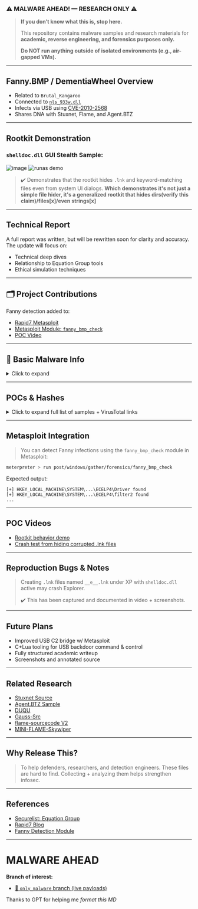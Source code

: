 ### ⚠️ MALWARE AHEAD! — RESEARCH ONLY ⚠️

> **If you don’t know what this is, stop here.**
>
> This repository contains malware samples and research materials for **academic, reverse engineering, and forensics purposes only.**
>
> **Do NOT run anything outside of isolated environments (e.g., air-gapped VMs).**

---

## Fanny.BMP / DementiaWheel Overview

* Related to `Brutal_Kangaroo`
* Connected to [`nls_933w.dll`](https://github.com/loneicewolf/nls_933w_dll)
* Infects via USB using [CVE-2010-2568](https://nvd.nist.gov/vuln/detail/CVE-2010-2568)
* Shares DNA with Stuxnet, Flame, and Agent.BTZ

---

##  Rootkit Demonstration

### `shelldoc.dll` GUI Stealth Sample:
![image](https://github.com/user-attachments/assets/66352a1f-99af-4e41-8138-559060cf560e)
![runas demo](https://github.com/loneicewolf/fanny.bmp/assets/68499986/1839659e-adf7-4b3b-96e7-4f1b382f3a70)

> ✔️ Demonstrates that the rootkit hides `.lnk` and keyword-matching files even from system UI dialogs. **Which demonstrates it's not just a simple file hider, it's a generalized rootkit that hides dirs(verify this claim)/files[x]/even strings[x]**

---

## Technical Report

A full report was written, but will be rewritten soon for clarity and accuracy.
The update will focus on:

* Technical deep dives
* Relationship to Equation Group tools
* Ethical simulation techniques

---

## 🗂️ Project Contributions

Fanny detection added to:

* [Rapid7 Metasploit](https://blog.rapid7.com/2021/01/29/metasploit-wrap-up-96/)
* [Metasploit Module: `fanny_bmp_check`](https://github.com/rapid7/metasploit-framework/tree/master/modules/post/windows/gather/forensics/)
* [POC Video](https://www.youtube.com/watch?v=Uto_lcD2f38)

---

## 🧪 Basic Malware Info

<details>
<summary>Click to expand</summary>

```
Name:         Fanny.BMP (aka DementiaWheel)
Type:         USB-propagating Worm
Exploits:     CVE-2010-2568 (LNK exploit)
Targets:      Windows XP → Windows 10
Payloads:     Explorer rootkit, USB storage exfiltration, persistence via ACM driver

CVE:          CVE-2010-2568
Reference:    https://securelist.com/a-fanny-equation-i-am-your-father-stuxnet/68787/
```

</details>

---

## POCs & Hashes

<details>
<summary>Click to expand full list of samples + VirusTotal links</summary>

Includes:

* All `__*.lnk` USB autoloaders
* `comhost.dll`, `mscorwin.dll`, `shelldoc.dll`, `ECELP4.ACM`, `agentcpd.dll`
* Primary dropper (`fanny.bmp`)
* Temporary file (`~DE1923.tmp`)

Example:

* `fanny.bmp` → [VT](https://www.virustotal.com/gui/file/0d9bb9a9e3a6f8836a1ef51862ae1c28f086da3a9006d1c7040fe57ed8c26231)
* `shelldoc.dll` → [VT](https://www.virustotal.com/gui/file/6eb00b34d1daffa49b2f4c90841705b2c994563bde672bf35eb1c46cdb19a1ed)

</details>

---

## Metasploit Integration

> You can detect Fanny infections using the `fanny_bmp_check` module in Metasploit:

```bash
meterpreter > run post/windows/gather/forensics/fanny_bmp_check
```

Expected output:

```
[+] HKEY_LOCAL_MACHINE\SYSTEM\...\ECELP4\Driver found
[+] HKEY_LOCAL_MACHINE\SYSTEM\...\ECELP4\filter2 found
...
```

---

## POC Videos

* [Rootkit behavior demo](https://youtu.be/Uto_lcD2f38)
* [Crash test from hiding corrupted .lnk files](https://github.com/loneicewolf/fanny.bmp/blob/main/SanUltra%20%28Fanny.bmp%20Bug%29.png)

---

## Reproduction Bugs & Notes

> Creating `.lnk` files named `__e__.lnk` under XP with `shelldoc.dll` active may crash Explorer.
>
> ✔️ This has been captured and documented in video + screenshots.

---

## Future Plans

* Improved USB C2 bridge w/ Metasploit
* C+Lua tooling for USB backdoor command & control
* Fully structured academic writeup
* Screenshots and annotated source

---

## Related Research

* [Stuxnet Source](https://github.com/loneicewolf/Stuxnet-Source)
* [Agent.BTZ Sample](https://github.com/loneicewolf/Agent.btz)
* [DUQU](https://github.com/loneicewolf/DUQU)
* [Gauss-Src](https://github.com/loneicewolf/Gauss-Src)
* [flame-sourcecode V2](https://github.com/loneicewolf/flame-sourcecode) 
* [MINI-FLAME-Skywiper](https://github.com/loneicewolf/MINI-FLAME-Skywiper) 

---

## Why Release This?

> To help defenders, researchers, and detection engineers.
> These files are hard to find. Collecting + analyzing them helps strengthen infosec.

---

## References

* [Securelist: Equation Group](https://securelist.com/equation-the-death-star-of-malware-galaxy/68750/)
* [Rapid7 Blog](https://blog.rapid7.com/2021/01/29/metasploit-wrap-up-96/)
* [Fanny Detection Module](https://github.com/loneicewolf/metasploit_fanny_check_module)

---

# MALWARE AHEAD # 
**Branch of interest:**
- [🔗 `only_malware` branch (live payloads)](https://github.com/loneicewolf/fanny.bmp/tree/only_malware)

Thanks to GPT for helping me *format this MD*

